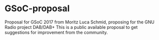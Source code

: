 # GSoC-proposal
Proposal for GSoC 2017 from Moritz Luca Schmid, proposing for the GNU Radio project DAB/DAB+
This is a public available proposal to get suggestions for improvement from the community.
